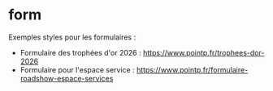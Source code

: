 # form

Exemples styles pour les formulaires :
- Formulaire des trophées d'or 2026 : https://www.pointp.fr/trophees-dor-2026
- Formulaire pour l'espace service : https://www.pointp.fr/formulaire-roadshow-espace-services
